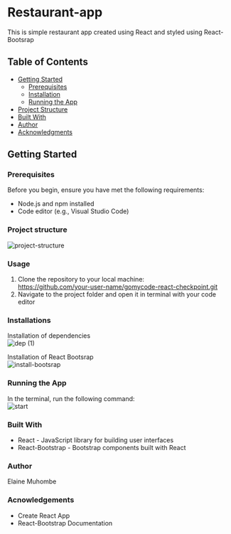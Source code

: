# Restaurant-app

This is simple restaurant app created using React and styled using React-Bootsrap

## Table of Contents

- [Getting Started](#getting-started)
  - [Prerequisites](#prerequisites)
  - [Installation](#installation)
  - [Running the App](#running-the-app)
- [Project Structure](#project-structure)
- [Built With](#built-with)
- [Author](#author)
- [Acknowledgments](#acknowledgments)

## Getting Started

### Prerequisites

Before you begin, ensure you have met the following requirements:

- Node.js and npm installed
- Code editor (e.g., Visual Studio Code)

### Project structure
![project-structure](https://github.com/elamuhombe/gomycode-react-checkpoint/assets/10416177/851e2c84-9593-43dc-90b5-fb3b7a96fd86)


### Usage
1. Clone the repository to your local machine:</br>
   https://github.com/your-user-name/gomycode-react-checkpoint.git
3. Navigate to the project folder and open it in terminal with your code editor
### Installations
Installation of dependencies </br>
![dep (1)](https://github.com/elamuhombe/gomycode-react-checkpoint/assets/10416177/79b993fa-cc5a-4e70-9b05-c0448bebae7b)


Installation of React Bootsrap </br>
![install-bootsrap](https://github.com/elamuhombe/gomycode-react-checkpoint/assets/10416177/d500e113-4993-4bb1-bc7b-0495aa80deff)



### Running the App
In the terminal, run the following command: </br>
![start](https://github.com/elamuhombe/gomycode-react-checkpoint/assets/10416177/025aab83-2b28-41f8-a111-9a6e80df0d1b)


### Built With
- React - JavaScript library for building user interfaces
- React-Bootstrap - Bootstrap components built with React

### Author
Elaine Muhombe

### Acnowledgements
- Create React App
- React-Bootstrap Documentation



